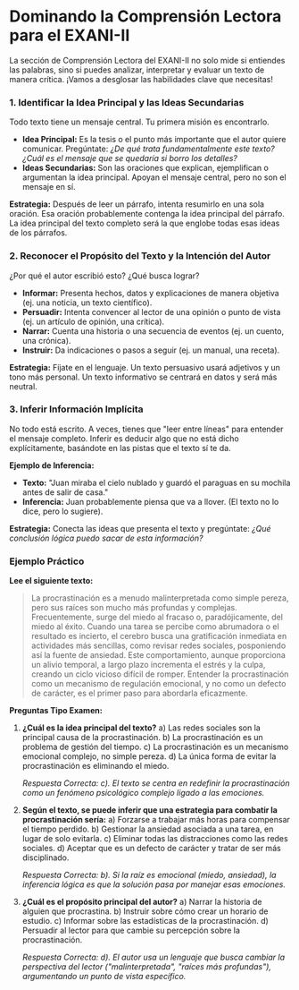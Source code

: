 # Dominando la Comprensión Lectora para el EXANI-II

La sección de Comprensión Lectora del EXANI-II no solo mide si entiendes las palabras, sino si puedes analizar, interpretar y evaluar un texto de manera crítica. ¡Vamos a desglosar las habilidades clave que necesitas!

### 1. Identificar la Idea Principal y las Ideas Secundarias

Todo texto tiene un mensaje central. Tu primera misión es encontrarlo.

- **Idea Principal:** Es la tesis o el punto más importante que el autor quiere comunicar. Pregúntate: *¿De qué trata fundamentalmente este texto? ¿Cuál es el mensaje que se quedaría si borro los detalles?*
- **Ideas Secundarias:** Son las oraciones que explican, ejemplifican o argumentan la idea principal. Apoyan el mensaje central, pero no son el mensaje en sí.

**Estrategia:** Después de leer un párrafo, intenta resumirlo en una sola oración. Esa oración probablemente contenga la idea principal del párrafo. La idea principal del texto completo será la que englobe todas esas ideas de los párrafos.

### 2. Reconocer el Propósito del Texto y la Intención del Autor

¿Por qué el autor escribió esto? ¿Qué busca lograr?

- **Informar:** Presenta hechos, datos y explicaciones de manera objetiva (ej. una noticia, un texto científico).
- **Persuadir:** Intenta convencer al lector de una opinión o punto de vista (ej. un artículo de opinión, una crítica).
- **Narrar:** Cuenta una historia o una secuencia de eventos (ej. un cuento, una crónica).
- **Instruir:** Da indicaciones o pasos a seguir (ej. un manual, una receta).

**Estrategia:** Fíjate en el lenguaje. Un texto persuasivo usará adjetivos y un tono más personal. Un texto informativo se centrará en datos y será más neutral.

### 3. Inferir Información Implícita

No todo está escrito. A veces, tienes que "leer entre líneas" para entender el mensaje completo. Inferir es deducir algo que no está dicho explícitamente, basándote en las pistas que el texto sí te da.

**Ejemplo de Inferencia:**
- **Texto:** "Juan miraba el cielo nublado y guardó el paraguas en su mochila antes de salir de casa."
- **Inferencia:** Juan probablemente piensa que va a llover. (El texto no lo dice, pero lo sugiere).

**Estrategia:** Conecta las ideas que presenta el texto y pregúntate: *¿Qué conclusión lógica puedo sacar de esta información?*

### Ejemplo Práctico

**Lee el siguiente texto:**

> La procrastinación es a menudo malinterpretada como simple pereza, pero sus raíces son mucho más profundas y complejas. Frecuentemente, surge del miedo al fracaso o, paradójicamente, del miedo al éxito. Cuando una tarea se percibe como abrumadora o el resultado es incierto, el cerebro busca una gratificación inmediata en actividades más sencillas, como revisar redes sociales, posponiendo así la fuente de ansiedad. Este comportamiento, aunque proporciona un alivio temporal, a largo plazo incrementa el estrés y la culpa, creando un ciclo vicioso difícil de romper. Entender la procrastinación como un mecanismo de regulación emocional, y no como un defecto de carácter, es el primer paso para abordarla eficazmente.

**Preguntas Tipo Examen:**

1.  **¿Cuál es la idea principal del texto?**
    a) Las redes sociales son la principal causa de la procrastinación.
    b) La procrastinación es un problema de gestión del tiempo.
    c) La procrastinación es un mecanismo emocional complejo, no simple pereza.
    d) La única forma de evitar la procrastinación es eliminando el miedo.

    *Respuesta Correcta: c). El texto se centra en redefinir la procrastinación como un fenómeno psicológico complejo ligado a las emociones.*

2.  **Según el texto, se puede inferir que una estrategia para combatir la procrastinación sería:**
    a) Forzarse a trabajar más horas para compensar el tiempo perdido.
    b) Gestionar la ansiedad asociada a una tarea, en lugar de solo evitarla.
    c) Eliminar todas las distracciones como las redes sociales.
    d) Aceptar que es un defecto de carácter y tratar de ser más disciplinado.

    *Respuesta Correcta: b). Si la raíz es emocional (miedo, ansiedad), la inferencia lógica es que la solución pasa por manejar esas emociones.*

3.  **¿Cuál es el propósito principal del autor?**
    a) Narrar la historia de alguien que procrastina.
    b) Instruir sobre cómo crear un horario de estudio.
    c) Informar sobre las estadísticas de la procrastinación.
    d) Persuadir al lector para que cambie su percepción sobre la procrastinación.

    *Respuesta Correcta: d). El autor usa un lenguaje que busca cambiar la perspectiva del lector ("malinterpretada", "raíces más profundas"), argumentando un punto de vista específico.*
